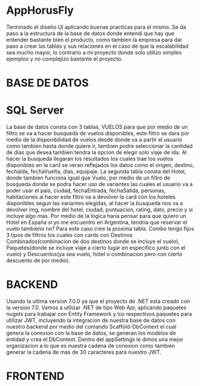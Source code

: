 # AppHorusFly

Terminado el diseño UI aplicando buenas practicas para el mismo.
Se da paso a la estructura de la base de datos donde entendi que hay que entender bastante bien el producto, como tambien la empresa para dar paso a crear las tablas y sus relaciones en el caso de que la escalabilidad sea mucho mayor, lo contrario a mi proyecto donde solo utilizo simples ejemplos y no complejizo bastante el proyecto.

# BASE DE DATOS

# SQL Server

La base de datos consta con 3 tablas, VUELOS para que por medio de un filtro se va a hacer busqueda de vuelos disponibles, este filtro se dara por medio de la disponibilidad de vuelos desde donde va a partir el usuario como tambien hasta donde quiere ir, tambien podre seleccionar la cantidad de dias que desea tambien tendra la opcion de elegir solo viaje de ida.
Al hacer la busqueda llegaran los resultados los cuales trae los vuelos disponibles en la card se veran reflejados los datos como el origen, destino, fechaIda, fechaVuelta, dias, equipaje.
La segunda tabla consta del Hotel, donde tambien funciona igual que Vuelo, por medio de un filtro de busqueda donde se podra hacer uso de variantes las cuales el usuario va a poder usar el pais, ciudad, fechaEntrada, fechaSalida, personas, habitaciones al hacer este filtro va a devolver la card con los hoteles disponibles segun las variantes elegidas, al hacer la busqueda nos va a devolver img, nombre del hotel, ciudad, puntuacion, rating, dato, precio y si incluye algo mas. Por medio de la logica haria pensar para que quiero un Hotel en España si yo me encuentro en Argentina, tendria que reservar el vuelo tambieno no? Para este caso cree la proxima tabla.
Combo tengo fijos 3 tipos de filtros los cuales con cards con Destinos Combinados(combinacion de dos destinos donde se incluye el vuelo), Paquetes(donde se incluye viaje a cierto lugar en especifico junto con el vuelo) y Descuentos(ya sea vuelo, hotel o combinacion pero con cierto descuento de por medio).

# BACKEND

Usando la ultima version 7.0.0 ya que el proyecto de .NET esta creado con la version 7.0.
Vamos a utilizar .NET de tipo Web Api, aplicando paquetes nugets para trabajar con Entity Framework y
los respectivos paquetes para utilizar JWT, incluyendo la integracion de nuestra base de datos con
nuestro backend por medio del comando Scaffold-DbContext el cual genera la conexion con la base de datos,
se generan los modelos de entidad y crea el DbContext.
Dentro del appSettings le dimos una mejor organizacion a lo que es nuestra cadena de conexion como
tambien generar la cadena de mas de 30 caracteres para nuestro JWT.

# FRONTEND
